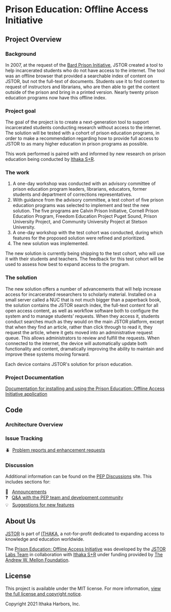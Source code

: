 # Prison Education: Offline Access Initiative

## Project Overview

### Background
In 2007, at the request of the [Bard Prison Initiative](https://bpi.bard.edu/), JSTOR created a tool to help incarcerated students who do not have access to the internet.  The tool was an offline browser that provided a searchable index of content on JSTOR, but not the full-text of documents.  Students use it to find content to request of instructors and librarians, who are then able to get the content outside of the prison and bring in a printed version.  Nearly twenty prison education programs now have this offline index.  

### Project goal
The goal of the project is to create a next-generation tool to support incarcerated students conducting research without access to the internet.  The solution will be tested with a cohort of prison education programs, in order to make a recommendation regarding how to provide full access to JSTOR to as many higher education in prison programs as possible.

This work performed is paired with and informed by new research on prison education being conducted by [Ithaka S+R](https://sr.ithaka.org/).

### The work
1. A one-day workshop was conducted with an advisory committee of prison education program leaders, librarians, educators, former students and department of corrections representatives.
2. With guidance from the advisory committee, a test cohort of five prison education programs was selected to implement and test the new solution. The five programs are Calvin Prison Initiative, Cornell Prison Education Program, Freedom Education Project Puget Sound, Prison University Project, and Community University Project at Stetson University.
3. A one-day workshop with the test cohort was conducted, during which features for the proposed solution were refined and prioritized.
4. The new solution was implemented.

The new solution is currently being shipping to the test cohort, who will use it with their students and teachers.  The feedback for this test cohort will be used to assess how best to expand access to the program.

### The solution
The new solution offers a number of advancements that will help increase access for incarcerated researchers to scholarly material. Installed on a small server called a NUC that is not much bigger than a paperback book, the solution contains the JSTOR search index, the full-text content for all open access content, as well as workflow software both to configure the system and to manage students’ requests. When they access it, students conduct searches much as they would on the main JSTOR platform, except that when they find an article, rather than click through to read it, they request the article, where it gets moved into an administrative request queue. This allows administrators to review and fulfill the requests. When connected to the internet, the device will automatically update both functionality and content, dramatically improving the ability to maintain and improve these systems moving forward.

Each device contains JSTOR's solution for prison education. 

### Project Documentation

[Documentation for installing and using the Prison Education: Offline Access Initiative application](https://ithaka.github.io/PEP/site/)

## Code

### Architecture Overview

### Issue Tracking

:beetle:&nbsp;&nbsp;[Problem reports and enhancement requests](https://github.com/JSTOR-Labs/pep/issues)

### Discussion

Additional information can be found on the [PEP Discussions](https://github.com/JSTOR-Labs/juncture/discussions) site.  This includes sections for:

📢 &nbsp;&nbsp;[Announcements](https://github.com/JSTOR-Labs/pep/discussions/categories/announcements)  
❓ &nbsp;&nbsp;[Q&A with the PEP team and development community](https://github.com/JSTOR-Labs/pep/discussions/categories/q-a)  
💡 &nbsp;&nbsp;[Suggestions for new features](https://github.com/JSTOR-Labs/pep/discussions/categories/ideas)  

## About Us

[JSTOR](https://about.jstor.org/) is part of [ITHAKA](https://www.ithaka.org/), a not-for-profit dedicated to expanding access to knowledge and education worldwide.

The [Prison Education: Offline Access Initiative](https://labs.jstor.org/projects/prison-education/) was developed by the [JSTOR Labs Team](https://labs.jstor.org) in collaboration with [Ithaka S+R](http://labs.jstor.org/projects/prison-education/) under funding provided by [The Andrew W. Mellon Foundation](https://www.mellon.org/).

## License

This project is available under the MIT license.
For more information, [view the full license and copyright notice](./LICENSE).

Copyright 2021 Ithaka Harbors, Inc.
